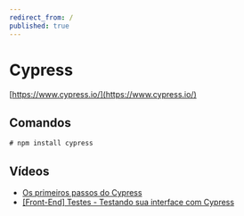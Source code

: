 ```yaml
---
redirect_from: /
published: true
---
```


# Cypress

[https://www.cypress.io/](https://www.cypress.io/)

## Comandos



```javascript
# npm install cypress
```

## Vídeos

* [Os primeiros passos do Cypress](https://www.youtube.com/watch?v=lwhGYHqf-2s)
* [[Front-End] Testes - Testando sua interface com Cypress](https://www.youtube.com/watch?v=ts2FEcR1m04)